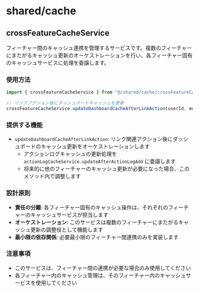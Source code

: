 # shared/cache

## crossFeatureCacheService

フィーチャー間のキャッシュ連携を管理するサービスです。複数のフィーチャーにまたがるキャッシュ更新のオーケストレーションを行い、各フィーチャー固有のキャッシュサービスに処理を委譲します。

### 使用方法

```typescript
import { crossFeatureCacheService } from "@/shared/cache/crossFeatureCacheService";

// リンクアクション後にダッシュボードキャッシュを更新
crossFeatureCacheService.updateDashboardCacheAfterLinkAction(userId, mutate);
```

### 提供する機能

- `updateDashboardCacheAfterLinkAction`: リンク関連アクション後にダッシュボードのキャッシュ更新をオーケストレーションします
  - アクションログキャッシュの更新処理を `actionLogCacheService.updateAfterActionLogAdd` に委譲します
  - 将来的に他のフィーチャーのキャッシュ更新が必要になった場合、このメソッド内で調整します

### 設計原則

- **責任の分離**: 各フィーチャー固有のキャッシュ操作は、それぞれのフィーチャーのキャッシュサービスが担当します
- **オーケストレーション**: このサービスは複数のフィーチャーにまたがるキャッシュ更新の調整役として機能します
- **最小限の依存関係**: 必要最小限のフィーチャー間連携のみを実装します

### 注意事項

- このサービスは、フィーチャー間の連携が必要な場合のみ使用してください
- 各フィーチャー内のキャッシュ管理は、そのフィーチャー内のキャッシュサービスを使用してください
